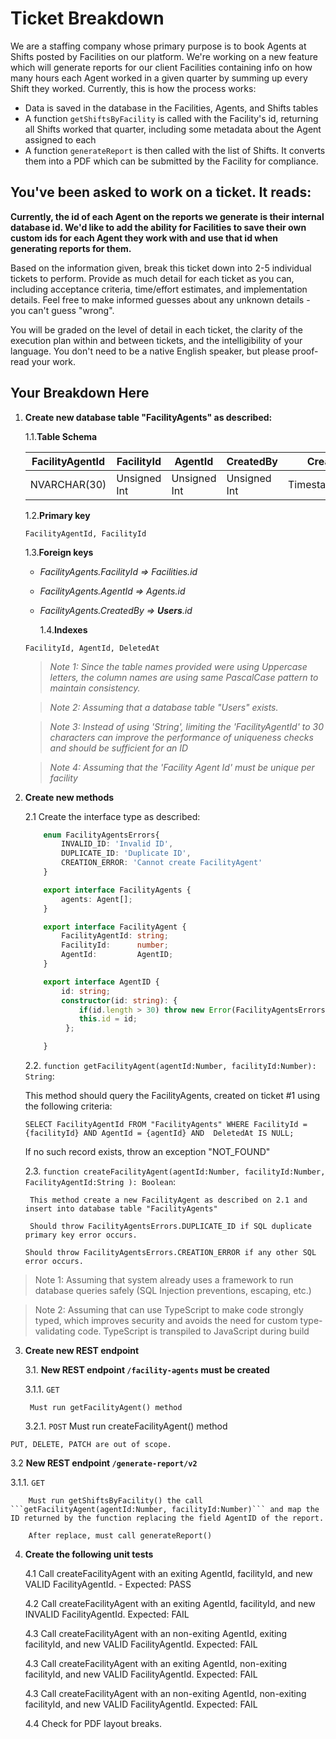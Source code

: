 # Ticket Breakdown

We are a staffing company whose primary purpose is to book Agents at Shifts posted by Facilities on our platform. We're working on a new feature which will generate reports for our client Facilities containing info on how many hours each Agent worked in a given quarter by summing up every Shift they worked. Currently, this is how the process works:

- Data is saved in the database in the Facilities, Agents, and Shifts tables
- A function `getShiftsByFacility` is called with the Facility's id, returning all Shifts worked that quarter, including some metadata about the Agent assigned to each
- A function `generateReport` is then called with the list of Shifts. It converts them into a PDF which can be submitted by the Facility for compliance.

## You've been asked to work on a ticket. It reads:

**Currently, the id of each Agent on the reports we generate is their internal database id. We'd like to add the ability for Facilities to save their own custom ids for each Agent they work with and use that id when generating reports for them.**

Based on the information given, break this ticket down into 2-5 individual tickets to perform. Provide as much detail for each ticket as you can, including acceptance criteria, time/effort estimates, and implementation details. Feel free to make informed guesses about any unknown details - you can't guess "wrong".

You will be graded on the level of detail in each ticket, the clarity of the execution plan within and between tickets, and the intelligibility of your language. You don't need to be a native English speaker, but please proof-read your work.

## Your Breakdown Here

1.  **Create new database table "FacilityAgents" as described:**

    1.1.**Table Schema**

    | FacilityAgentId | FacilityId   | AgentId      | CreatedBy    | CreatedAt       | UpdatedAt        | DeletedAt        |
    | --------------- | ------------ | ------------ | ------------ | --------------- | ---------------- | ---------------- |
    | NVARCHAR(30)    | Unsigned Int | Unsigned Int | Unsigned Int | Timestamp[AUTO] | Timestamp [AUTO] | Timestamp [NULL] |

    1.2.**Primary key**

    `FacilityAgentId, FacilityId`

    1.3.**Foreign keys**

    - _FacilityAgents.FacilityId => Facilities.id_
    - _FacilityAgents.AgentId => Agents.id_
    - _FacilityAgents.CreatedBy => **Users**.id_

      1.4.**Indexes**

    `FacilityId, AgentId, DeletedAt`

    > _Note 1: Since the table names provided were using Uppercase letters, the column names are using same PascalCase pattern to maintain consistency._

    > _Note 2: Assuming that a database table "Users" exists._

    > _Note 3: Instead of using 'String', limiting the 'FacilityAgentId' to 30 characters can improve the performance of uniqueness checks and should be sufficient for an ID_

    > _Note 4: Assuming that the 'Facility Agent Id' must be unique per facility_

2.  **Create new methods**

    2.1 Create the interface type as described:

    ```typescript
        enum FacilityAgentsErrors{
            INVALID_ID: 'Invalid ID',
            DUPLICATE_ID: 'Duplicate ID',
            CREATION_ERROR: 'Cannot create FacilityAgent'
        }

        export interface FacilityAgents {
            agents: Agent[];
        }

        export interface FacilityAgent {
            FacilityAgentId: string;
            FacilityId:      number;
            AgentId:         AgentID;
        }

        export interface AgentID {
            id: string;
            constructor(id: string): {
                if(id.length > 30) throw new Error(FacilityAgentsErrors.INVALID_ID);
                this.id = id;
             };

        }
    ```


    2.2. `function getFacilityAgent(agentId:Number, facilityId:Number): String`:

    This method should query the FacilityAgents, created on ticket #1 using the following criteria:

        SELECT FacilityAgentId FROM "FacilityAgents" WHERE FacilityId = {facilityId} AND AgentId = {agentId} AND  DeletedAt IS NULL;

    If no such record exists, throw an exception "NOT_FOUND"

    2.3. `function createFacilityAgent(agentId:Number, facilityId:Number, FacilityAgentId:String ): Boolean`:

         This method create a new FacilityAgent as described on 2.1 and insert into database table "FacilityAgents"

         Should throw FacilityAgentsErrors.DUPLICATE_ID if SQL duplicate primary key error occurs.
         
        Should throw FacilityAgentsErrors.CREATION_ERROR if any other SQL error occurs.
         

> Note 1: Assuming that system already uses a framework to run database queries safely (SQL Injection preventions, escaping, etc.)

> Note 2: Assuming that can use TypeScript to make code strongly typed, which improves security and avoids the need for custom type-validating code. TypeScript is transpiled to JavaScript during build

3. **Create new REST endpoint**

   3.1. **New REST endpoint `/facility-agents` must be created**

   3.1.1. `GET`

        Must run getFacilityAgent() method

   3.2.1. `POST`
        Must run createFacilityAgent() method

  `PUT, DELETE, PATCH are out of scope.`

  3.2  **New REST endpoint `/generate-report/v2`**

   3.1.1. `GET`

        Must run getShiftsByFacility() the call ```getFacilityAgent(agentId:Number, facilityId:Number)``` and map the ID returned by the function replacing the field AgentID of the report.

        After replace, must call generateReport()

4. **Create the following unit tests**

    4.1 Call createFacilityAgent with an exiting AgentId, facilityId, and new VALID FacilityAgentId. - Expected: PASS

    4.2 Call createFacilityAgent with an exiting AgentId, facilityId, and new INVALID FacilityAgentId. Expected: FAIL

    4.3 Call createFacilityAgent with an non-exiting AgentId, exiting facilityId, and new VALID FacilityAgentId. Expected: FAIL

    4.3 Call createFacilityAgent with an exiting AgentId, non-exiting facilityId, and new VALID FacilityAgentId. Expected: FAIL

    4.3 Call createFacilityAgent with an non-exiting AgentId, non-exiting facilityId, and new VALID FacilityAgentId. Expected: FAIL

    4.4 Check for PDF layout breaks.

    